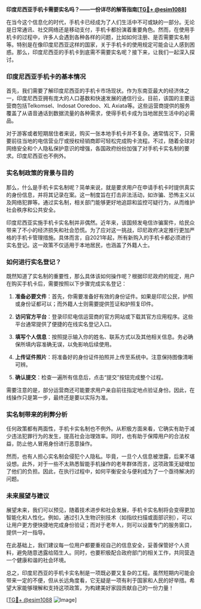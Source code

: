 **印度尼西亚手机卡需要实名吗？——一份详尽的解答指南[[TG💪+ @esim1088](https://t.me/s/esim1088)]**

在当今这个信息化的时代，手机卡已经成为了人们生活中不可或缺的一部分。无论是日常通讯、社交网络还是移动支付，手机卡都扮演着重要角色。然而，在使用手机卡的过程中，许多人会遇到各种各样的问题，比如如何注册、是否需要实名制等。特别是在像印度尼西亚这样的国家，关于手机卡的使用规定可能会让人感到困惑。那么，印度尼西亚的手机卡到底需不需要实名呢？接下来，让我们一起深入探讨。

### 印度尼西亚手机卡的基本情况

首先，我们需要了解印度尼西亚的手机卡市场现状。作为东南亚最大的经济体之一，印度尼西亚拥有庞大的人口基数和快速发展的通信行业。目前，该国的主要运营商包括Telkomsel、Indosat Ooredoo、XL Axiata等。这些运营商提供的服务覆盖了从语音通话到数据流量的各种需求，使得手机卡成为当地居民生活中的必需品。

对于游客或者短期居住者来说，购买一张本地手机卡并不复杂。通常情况下，只需要前往当地的电信营业厅或授权经销商即可轻松完成购卡流程。不过，随着全球对网络安全和个人隐私保护意识的增强，各国政府纷纷加强了对手机卡实名制的要求。印度尼西亚也不例外。

### 实名制政策的背景与目的

那么，什么是手机卡实名制呢？简单来说，就是要求用户在申请手机卡时提供真实的身份信息，并将其记录在案。这一制度旨在打击非法活动，如诈骗、恐怖主义以及网络犯罪等。通过实名制，相关部门能够更好地追踪和监控可疑行为，从而维护社会秩序和公共安全。

印度尼西亚实施手机卡实名制并非偶然。近年来，该国频发电信诈骗案件，给民众带来了不小的经济损失和社会恐慌。为了应对这一挑战，印尼政府决定推行更加严格的手机卡管理措施。具体而言，自2021年起，所有新购入的手机卡都必须进行实名登记。这一政策不仅适用于本地居民，也涵盖了外籍人士。

### 如何进行实名登记？

既然知道了实名制的重要性，那么具体该如何操作呢？根据印尼政府的规定，用户在购买手机卡后，需要按照以下步骤完成实名登记：

1. **准备必要文件**：首先，你需要准备好有效的身份证件。如果是印尼公民，护照或身份证都可以；而外籍人士则需要提供签证和护照复印件。
   
2. **访问官方平台**：登录印尼电信运营商的官方网站或下载其官方应用程序。这些平台通常提供了便捷的在线实名登记入口。

3. **填写个人信息**：按照提示输入你的姓名、联系方式以及其他相关信息。务必确保所填内容准确无误，以免影响后续使用。

4. **上传证件照片**：将准备好的身份证件拍照并上传至系统中。注意保持图像清晰可辨。

5. **确认提交**：检查一遍所有信息后，点击“提交”按钮完成整个过程。

需要注意的是，部分运营商还可能要求用户亲自前往指定地点验证身份。因此，在线操作只是第一步，最终还是要以实际为准。

### 实名制带来的利弊分析

任何政策都有两面性，手机卡实名制也不例外。从积极方面来看，它确实有助于减少违法犯罪行为的发生，提高社会治理效率。同时，也有助于保障用户的合法权益，防止他人冒用身份进行恶意操作。

然而，也有人担心实名制会侵犯个人隐私。毕竟，一旦个人信息被泄露，后果不堪设想。此外，对于一些不太熟悉智能手机操作的老年群体而言，这项政策无疑增加了他们的负担。因此，在执行过程中，如何平衡安全与便利成为了一个亟待解决的问题。

### 未来展望与建议

展望未来，我们可以预见，随着技术进步和社会发展，手机卡实名制将会变得更加智能化和人性化。例如，通过引入生物识别技术（如指纹扫描或面部识别），可以让用户更方便快捷地完成身份验证；而对于老年人，则可以设置专门的服务窗口，提供一对一指导。

在此基础上，我们建议每一位用户都要重视自己的信息安全，妥善保管好个人资料，避免随意透露给陌生人。同时，也要积极配合政府部门的相关工作，共同营造一个健康和谐的社会环境。

总之，印度尼西亚的手机卡实名制是一项既必要又复杂的工程。虽然短期内可能会带来一定的不便，但从长远角度看，它无疑是一项有利于国家和人民的好举措。希望大家能够理解和支持这项政策，为构建美好家园贡献自己的一份力量！

[[TG💪+ @esim1088](https://t.me/s/esim1088) ![Image](https://i.postimg.cc/4NQfJmqS/Snipaste-2025-05-13-00-14-12.png)]